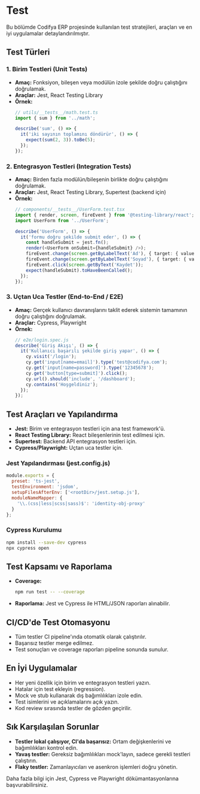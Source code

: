 # Test

Bu bölümde Codifya ERP projesinde kullanılan test stratejileri, araçları ve en iyi uygulamalar detaylandırılmıştır.

## Test Türleri

### 1. Birim Testleri (Unit Tests)
- **Amaç:** Fonksiyon, bileşen veya modülün izole şekilde doğru çalıştığını doğrulamak.
- **Araçlar:** Jest, React Testing Library
- **Örnek:**
  ```typescript
  // utils/__tests__/math.test.ts
  import { sum } from '../math';

  describe('sum', () => {
    it('iki sayının toplamını döndürür', () => {
      expect(sum(2, 3)).toBe(5);
    });
  });
  ```

### 2. Entegrasyon Testleri (Integration Tests)
- **Amaç:** Birden fazla modülün/bileşenin birlikte doğru çalıştığını doğrulamak.
- **Araçlar:** Jest, React Testing Library, Supertest (backend için)
- **Örnek:**
  ```typescript
  // components/__tests__/UserForm.test.tsx
  import { render, screen, fireEvent } from '@testing-library/react';
  import UserForm from '../UserForm';

  describe('UserForm', () => {
    it('formu doğru şekilde submit eder', () => {
      const handleSubmit = jest.fn();
      render(<UserForm onSubmit={handleSubmit} />);
      fireEvent.change(screen.getByLabelText('Ad'), { target: { value: 'Ali' } });
      fireEvent.change(screen.getByLabelText('Soyad'), { target: { value: 'Veli' } });
      fireEvent.click(screen.getByText('Kaydet'));
      expect(handleSubmit).toHaveBeenCalled();
    });
  });
  ```

### 3. Uçtan Uca Testler (End-to-End / E2E)
- **Amaç:** Gerçek kullanıcı davranışlarını taklit ederek sistemin tamamının doğru çalıştığını doğrulamak.
- **Araçlar:** Cypress, Playwright
- **Örnek:**
  ```javascript
  // e2e/login.spec.js
  describe('Giriş Akışı', () => {
    it('Kullanıcı başarılı şekilde giriş yapar', () => {
      cy.visit('/login');
      cy.get('input[name=email]').type('test@codifya.com');
      cy.get('input[name=password]').type('12345678');
      cy.get('button[type=submit]').click();
      cy.url().should('include', '/dashboard');
      cy.contains('Hoşgeldiniz');
    });
  });
  ```

## Test Araçları ve Yapılandırma

- **Jest:** Birim ve entegrasyon testleri için ana test framework'ü.
- **React Testing Library:** React bileşenlerinin test edilmesi için.
- **Supertest:** Backend API entegrasyon testleri için.
- **Cypress/Playwright:** Uçtan uca testler için.

### Jest Yapılandırması (jest.config.js)
```js
module.exports = {
  preset: 'ts-jest',
  testEnvironment: 'jsdom',
  setupFilesAfterEnv: ['<rootDir>/jest.setup.js'],
  moduleNameMapper: {
    '\\.(css|less|scss|sass)$': 'identity-obj-proxy'
  }
};
```

### Cypress Kurulumu
```bash
npm install --save-dev cypress
npx cypress open
```

## Test Kapsamı ve Raporlama
- **Coverage:**
  ```bash
  npm run test -- --coverage
  ```
- **Raporlama:** Jest ve Cypress ile HTML/JSON raporları alınabilir.

## CI/CD'de Test Otomasyonu
- Tüm testler CI pipeline'ında otomatik olarak çalıştırılır.
- Başarısız testler merge edilmez.
- Test sonuçları ve coverage raporları pipeline sonunda sunulur.

## En İyi Uygulamalar
- Her yeni özellik için birim ve entegrasyon testleri yazın.
- Hatalar için test ekleyin (regression).
- Mock ve stub kullanarak dış bağımlılıkları izole edin.
- Test isimlerini ve açıklamalarını açık yazın.
- Kod review sırasında testler de gözden geçirilir.

## Sık Karşılaşılan Sorunlar
- **Testler lokal çalışıyor, CI'da başarısız:** Ortam değişkenlerini ve bağımlılıkları kontrol edin.
- **Yavaş testler:** Gereksiz bağımlılıkları mock'layın, sadece gerekli testleri çalıştırın.
- **Flaky testler:** Zamanlayıcıları ve asenkron işlemleri doğru yönetin.

Daha fazla bilgi için Jest, Cypress ve Playwright dökümantasyonlarına başvurabilirsiniz. 